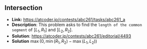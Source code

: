 ## Intersection
* **Link:** https://atcoder.jp/contests/abc261/tasks/abc261_a
* **Description**: This problem asks to find the `length of the common segment` of $[L_{1}, R_{1}]$ and $[L_{2}, R_{2}]$.
* **Solution**: https://atcoder.jp/contests/abc261/editorial/4493
* **Solution** $\max(0, \min(R_{1}, R_{2}) - \max(L_{1}, L_{2}))$
